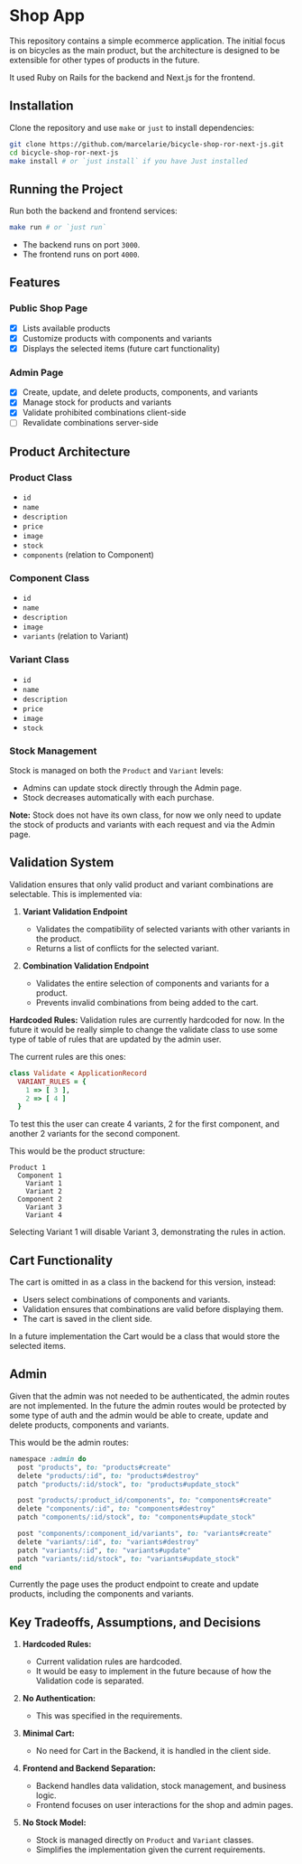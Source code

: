 # Shop App

This repository contains a simple ecommerce application. The initial focus is on
bicycles as the main product, but the architecture is designed to be extensible
for other types of products in the future.

It used Ruby on Rails for the backend and Next.js for the frontend.

## Installation

Clone the repository and use `make` or `just` to install dependencies:

```bash
git clone https://github.com/marcelarie/bicycle-shop-ror-next-js.git
cd bicycle-shop-ror-next-js
make install # or `just install` if you have Just installed
```

## Running the Project

Run both the backend and frontend services:

```bash
make run # or `just run`
```

- The backend runs on port `3000`.
- The frontend runs on port `4000`.

## Features

### Public Shop Page

- [x] Lists available products
- [x] Customize products with components and variants
- [x] Displays the selected items (future cart functionality)

### Admin Page

- [x] Create, update, and delete products, components, and variants
- [x] Manage stock for products and variants
- [x] Validate prohibited combinations client-side
- [ ] Revalidate combinations server-side

## Product Architecture

### **Product Class**

- `id`
- `name`
- `description`
- `price`
- `image`
- `stock`
- `components` (relation to Component)

### **Component Class**

- `id`
- `name`
- `description`
- `image`
- `variants` (relation to Variant)

### **Variant Class**

- `id`
- `name`
- `description`
- `price`
- `image`
- `stock`

### Stock Management

Stock is managed on both the `Product` and `Variant` levels:

- Admins can update stock directly through the Admin page.
- Stock decreases automatically with each purchase.

**Note:** Stock does not have its own class, for now we only need to update the
stock of products and variants with each request and via the Admin page.

## Validation System

Validation ensures that only valid product and variant combinations are
selectable. This is implemented via:

1. **Variant Validation Endpoint**

   - Validates the compatibility of selected variants with other variants in the
     product.
   - Returns a list of conflicts for the selected variant.

2. **Combination Validation Endpoint**
   - Validates the entire selection of components and variants for a product.
   - Prevents invalid combinations from being added to the cart.

**Hardcoded Rules:**
Validation rules are currently hardcoded for now.
In the future it would be really simple to change the validate class to use some
type of table of rules that are updated by the admin user.

The current rules are this ones:

```ruby
class Validate < ApplicationRecord
  VARIANT_RULES = {
    1 => [ 3 ],
    2 => [ 4 ]
  }
```

To test this the user can create 4 variants, 2 for the first component, and
another 2 variants for the second component.

This would be the product structure:

```
Product 1
  Component 1
    Variant 1
    Variant 2
  Component 2
    Variant 3
    Variant 4
```

Selecting Variant 1 will disable Variant 3, demonstrating the rules in action.

## Cart Functionality

The cart is omitted in as a class in the backend for this version, instead:

- Users select combinations of components and variants.
- Validation ensures that combinations are valid before displaying them.
- The cart is saved in the client side.

In a future implementation the Cart would be a class that would store the selected
items.

## Admin

Given that the admin was not needed to be authenticated, the admin routes are
not implemented. In the future the admin routes would be protected by some type
of auth and the admin would be able to create, update and delete products,
components and variants.

This would be the admin routes:

```ruby
namespace :admin do
  post "products", to: "products#create"
  delete "products/:id", to: "products#destroy"
  patch "products/:id/stock", to: "products#update_stock"

  post "products/:product_id/components", to: "components#create"
  delete "components/:id", to: "components#destroy"
  patch "components/:id/stock", to: "components#update_stock"

  post "components/:component_id/variants", to: "variants#create"
  delete "variants/:id", to: "variants#destroy"
  patch "variants/:id", to: "variants#update"
  patch "variants/:id/stock", to: "variants#update_stock"
end
```

Currently the page uses the product endpoint to create and update products,
including the components and variants.

## Key Tradeoffs, Assumptions, and Decisions

1. **Hardcoded Rules:**

   - Current validation rules are hardcoded.
   - It would be easy to implement in the future because of how the Validation
     code is separated.

2. **No Authentication:**

   - This was specified in the requirements.

3. **Minimal Cart:**

   - No need for Cart in the Backend, it is handled in the client side.

4. **Frontend and Backend Separation:**

   - Backend handles data validation, stock management, and business logic.
   - Frontend focuses on user interactions for the shop and admin pages.

5. **No Stock Model:**
   - Stock is managed directly on `Product` and `Variant` classes.
   - Simplifies the implementation given the current requirements.
